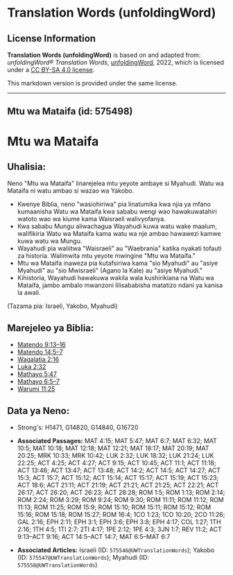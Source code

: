 # Translation Words (unfoldingWord)

## License Information

**Translation Words (unfoldingWord)** is based on and adapted from: _unfoldingWord® Translation Words_, [unfoldingWord](https://unfoldingword.org/utw), 2022, which is licensed under a [CC BY-SA 4.0 license](https://creativecommons.org/licenses/by-sa/4.0/legalcode.en).

This markdown version is provided under the same license.



--------------------------------

## Mtu wa Mataifa (id: 575498)

Mtu wa Mataifa
==============

Uhalisia:
---------

Neno "Mtu wa Mataifa" linarejelea mtu yeyote ambaye si Myahudi. Watu wa Mataifa ni watu ambao si wazao wa Yakobo.

* Kwenye Biblia, neno "wasiohiriwa" pia linatumika kwa njia ya mfano kumaanisha Watu wa Mataifa kwa sababu wengi wao hawakuwatahiri watoto wao wa kiume kama Waisraeli walivyofanya.
* Kwa sababu Mungu aliwachagua Wayahudi kuwa watu wake maalum, walifikiria Watu wa Mataifa kama watu wa nje ambao hawawezi kamwe kuwa watu wa Mungu.
* Wayahudi pia waliitwa "Waisraeli" au "Waebrania" katika nyakati tofauti za historia. Walimwita mtu yeyote mwingine "Mtu wa Mataifa."
* Mtu wa Mataifa inaweza pia kutafsiriwa kama "sio Myahudi" au "asiye Myahudi" au "sio Mwisraeli" (Agano la Kale) au "asiye Myahudi."
* Kihistoria, Wayahudi hawakuwa wakila wala kushirikiana na Watu wa Mataifa, jambo ambalo mwanzoni lilisababisha matatizo ndani ya kanisa la awali.

(Tazama pia: Israeli, Yakobo, Myahudi)

Marejeleo ya Biblia:
--------------------

* [Matendo 9:13–16](https://ref.ly/Acts9:13-Acts9:16)
* [Matendo 14:5–7](https://ref.ly/Acts14:5-Acts14:7)
* [Wagalatia 2:16](https://ref.ly/Gal2:16)
* [Luka 2:32](https://ref.ly/Luke2:32)
* [Mathayo 5:47](https://ref.ly/Matt5:47)
* [Mathayo 6:5–7](https://ref.ly/Matt6:5-Matt6:7)
* [Warumi 11:25](https://ref.ly/Rom11:25)

Data ya Neno:
-------------

* Strong's: H1471, G14820, G14840, G16720

* **Associated Passages:** MAT 4:15; MAT 5:47; MAT 6:7; MAT 6:32; MAT 10:5; MAT 10:18; MAT 12:18; MAT 12:21; MAT 18:17; MAT 20:19; MAT 20:25; MRK 10:33; MRK 10:42; LUK 2:32; LUK 18:32; LUK 21:24; LUK 22:25; ACT 4:25; ACT 4:27; ACT 9:15; ACT 10:45; ACT 11:1; ACT 11:18; ACT 13:46; ACT 13:47; ACT 13:48; ACT 14:2; ACT 14:5; ACT 14:27; ACT 15:3; ACT 15:7; ACT 15:12; ACT 15:14; ACT 15:17; ACT 15:19; ACT 15:23; ACT 18:6; ACT 21:11; ACT 21:19; ACT 21:21; ACT 21:25; ACT 22:21; ACT 26:17; ACT 26:20; ACT 26:23; ACT 28:28; ROM 1:5; ROM 1:13; ROM 2:14; ROM 2:24; ROM 3:29; ROM 9:24; ROM 9:30; ROM 11:11; ROM 11:12; ROM 11:13; ROM 11:25; ROM 15:9; ROM 15:10; ROM 15:11; ROM 15:12; ROM 15:16; ROM 15:18; ROM 15:27; ROM 16:4; 1CO 1:23; 1CO 10:20; 2CO 11:26; GAL 2:16; EPH 2:11; EPH 3:1; EPH 3:6; EPH 3:8; EPH 4:17; COL 1:27; 1TH 2:16; 1TH 4:5; 1TI 2:7; 2TI 4:17; 1PE 2:12; 1PE 4:3; 3JN 1:7; REV 11:2; ACT 9:13–ACT 9:16; ACT 14:5–ACT 14:7; MAT 6:5–MAT 6:7
* **Associated Articles:** Israeli (ID: `575546@UWTranslationWords`); Yakobo (ID: `575547@UWTranslationWords`); Myahudi (ID: `575558@UWTranslationWords`)

